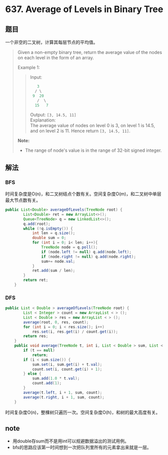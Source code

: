 # 637. Average of Levels in Binary Tree

## 题目

一个非空的二叉树，计算其每层节点的平均值。

>Given a non-empty binary tree, return the average value of the nodes on each level in the form of an array.
>
>Example 1:
>
>>Input:
>>
>>```java
>>    3
>>   / \
>>  9  20
>>    /  \
>>   15   7
>>```
>>
>>Output: `[3, 14.5, 11]`  
>>Explanation:  
>>The average value of nodes on level 0 is 3,  on level 1 is 14.5, and on level 2 is 11. Hence return `[3, 14.5, 11]`.
>
>**Note:**
>
> - The range of node's value is in the range of 32-bit signed integer.

## 解法

### BFS

时间复杂度是O(n)，和二叉树结点个数有关。空间复杂度O(m)，和二叉树中单层最大节点数有关。

```java
public List<Double> averageOfLevels(TreeNode root) {
        List<Double> ret = new ArrayList<>();
        Queue<TreeNode> q = new LinkedList<>();
        q.add(root);
        while (!q.isEmpty()) {
            int len = q.size();
            double sum = 0;
            for (int i = 0; i< len; i++){
                TreeNode node = q.poll();
                if (node.left != null) q.add(node.left);
                if (node.right != null) q.add(node.right);
                sum+= node.val;
            }
            ret.add(sum / len);
        }
        return ret;
    }
```

### DFS

```java
public List < Double > averageOfLevels(TreeNode root) {
        List < Integer > count = new ArrayList < > ();
        List < Double > res = new ArrayList < > ();
        average(root, 0, res, count);
        for (int i = 0; i < res.size(); i++)
            res.set(i, res.get(i) / count.get(i));
        return res;
    }
    public void average(TreeNode t, int i, List < Double > sum, List < Integer > count) {
        if (t == null)
            return;
        if (i < sum.size()) {
            sum.set(i, sum.get(i) + t.val);
            count.set(i, count.get(i) + 1);
        } else {
            sum.add(1.0 * t.val);
            count.add(1);
        }
        average(t.left, i + 1, sum, count);
        average(t.right, i + 1, sum, count);
    }
```

时间复杂度O(n)，整棵树只遍历一次。空间复杂度O(h)，和树的最大高度有关。

## note

- 用double存sum而不是用int可以规避数据溢出的测试用例。
- bfs的思路应该第一时间想到一次把队列里所有的元素拿出来就是一层。

